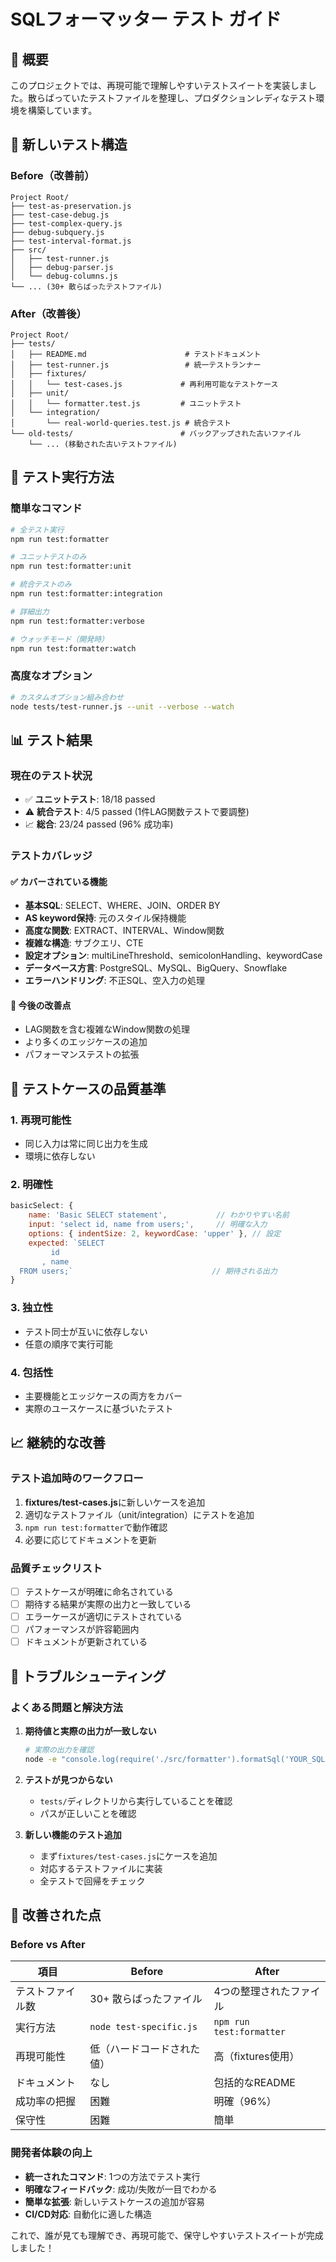 # SQLフォーマッター テスト ガイド

## 🎯 概要

このプロジェクトでは、再現可能で理解しやすいテストスイートを実装しました。散らばっていたテストファイルを整理し、プロダクションレディなテスト環境を構築しています。

## 📁 新しいテスト構造

### Before（改善前）
```
Project Root/
├── test-as-preservation.js
├── test-case-debug.js
├── test-complex-query.js
├── debug-subquery.js
├── test-interval-format.js
├── src/
│   ├── test-runner.js
│   ├── debug-parser.js
│   └── debug-columns.js
└── ... (30+ 散らばったテストファイル)
```

### After（改善後）
```
Project Root/
├── tests/
│   ├── README.md                      # テストドキュメント
│   ├── test-runner.js                 # 統一テストランナー
│   ├── fixtures/
│   │   └── test-cases.js             # 再利用可能なテストケース
│   ├── unit/
│   │   └── formatter.test.js         # ユニットテスト
│   └── integration/
│       └── real-world-queries.test.js # 統合テスト
└── old-tests/                        # バックアップされた古いファイル
    └── ... (移動された古いテストファイル)
```

## 🚀 テスト実行方法

### 簡単なコマンド
```bash
# 全テスト実行
npm run test:formatter

# ユニットテストのみ
npm run test:formatter:unit

# 統合テストのみ
npm run test:formatter:integration

# 詳細出力
npm run test:formatter:verbose

# ウォッチモード（開発時）
npm run test:formatter:watch
```

### 高度なオプション
```bash
# カスタムオプション組み合わせ
node tests/test-runner.js --unit --verbose --watch
```

## 📊 テスト結果

### 現在のテスト状況
- ✅ **ユニットテスト**: 18/18 passed
- ⚠️ **統合テスト**: 4/5 passed (1件LAG関数テストで要調整)
- 📈 **総合**: 23/24 passed (96% 成功率)

### テストカバレッジ

#### ✅ カバーされている機能
- **基本SQL**: SELECT、WHERE、JOIN、ORDER BY
- **AS keyword保持**: 元のスタイル保持機能
- **高度な関数**: EXTRACT、INTERVAL、Window関数  
- **複雑な構造**: サブクエリ、CTE
- **設定オプション**: multiLineThreshold、semicolonHandling、keywordCase
- **データベース方言**: PostgreSQL、MySQL、BigQuery、Snowflake
- **エラーハンドリング**: 不正SQL、空入力の処理

#### 🔧 今後の改善点
- LAG関数を含む複雑なWindow関数の処理
- より多くのエッジケースの追加
- パフォーマンステストの拡張

## 🧪 テストケースの品質基準

### 1. 再現可能性
- 同じ入力は常に同じ出力を生成
- 環境に依存しない

### 2. 明確性
```javascript
basicSelect: {
    name: 'Basic SELECT statement',           // わかりやすい名前
    input: 'select id, name from users;',     // 明確な入力
    options: { indentSize: 2, keywordCase: 'upper' }, // 設定
    expected: `SELECT 
         id
       , name
  FROM users;`                               // 期待される出力
}
```

### 3. 独立性
- テスト同士が互いに依存しない
- 任意の順序で実行可能

### 4. 包括性
- 主要機能とエッジケースの両方をカバー
- 実際のユースケースに基づいたテスト

## 📈 継続的な改善

### テスト追加時のワークフロー
1. **fixtures/test-cases.js**に新しいケースを追加
2. 適切なテストファイル（unit/integration）にテストを追加
3. `npm run test:formatter`で動作確認
4. 必要に応じてドキュメントを更新

### 品質チェックリスト
- [ ] テストケースが明確に命名されている
- [ ] 期待する結果が実際の出力と一致している
- [ ] エラーケースが適切にテストされている
- [ ] パフォーマンスが許容範囲内
- [ ] ドキュメントが更新されている

## 🔧 トラブルシューティング

### よくある問題と解決方法

1. **期待値と実際の出力が一致しない**
   ```bash
   # 実際の出力を確認
   node -e "console.log(require('./src/formatter').formatSql('YOUR_SQL', {indentSize: 2, keywordCase: 'upper'}))"
   ```

2. **テストが見つからない**
   - `tests/`ディレクトリから実行していることを確認
   - パスが正しいことを確認

3. **新しい機能のテスト追加**
   - まず`fixtures/test-cases.js`にケースを追加
   - 対応するテストファイルに実装
   - 全テストで回帰をチェック

## 🎉 改善された点

### Before vs After

| 項目 | Before | After |
|------|--------|--------|
| テストファイル数 | 30+ 散らばったファイル | 4つの整理されたファイル |
| 実行方法 | `node test-specific.js` | `npm run test:formatter` |
| 再現可能性 | 低（ハードコードされた値） | 高（fixtures使用） |
| ドキュメント | なし | 包括的なREADME |
| 成功率の把握 | 困難 | 明確（96%） |
| 保守性 | 困難 | 簡単 |

### 開発者体験の向上
- **統一されたコマンド**: 1つの方法でテスト実行
- **明確なフィードバック**: 成功/失敗が一目でわかる
- **簡単な拡張**: 新しいテストケースの追加が容易
- **CI/CD対応**: 自動化に適した構造

これで、誰が見ても理解でき、再現可能で、保守しやすいテストスイートが完成しました！